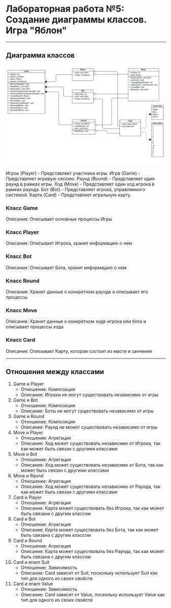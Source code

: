 # Лабораторная работа №5: Создание диаграммы классов. Игра "Яблон"
___

## Диаграмма классов

![диаграмма](1edit.png)

Игрок (Player) - Представляет участника игры. Игра (Game) - Представляет игровую сессию. Раунд (Round) - Представляет один раунд в рамках игры. Ход (Move) - Представляет один ход игрока в рамках раунда. Бот (Bot) - Представляет игрока, управляемого системой. Карта (Card) - Представляет игральную карту.

### Класс Game
Описание: Описывает основные процессы Игры

### Класс Player
Описание: Описывает Игрока, хранит информацию о нем

### Класс Bot
Описание: Описывает Бота, хранит информацию о нем

### Класс Round
Описание: Хранит данные о конкретном раунде и описывает его процессы

### Класс Move
Описание: Хранит данные о конкретном ходе игрока или бота и описывает процессы хода

### Класс Card
Описание: Описывает Карту, которая состоит из масти и занчения
___

## Отношения между классами
1. Game и Player
    * Отношение: Композиция
    * Описание: Игроки не могут существовать независимо от игры
2. Game и Bot
    * Отношение: Композиция
    * Описание: Боты не могут существовать независимо от игры
3. Game и Round
    * Отношение: Композиция
    * Описание: Раунд не может существовать независимо от игры
4. Move и Player
    * Отношение: Агрегация
    * Описание: Ход может существовать независимо от Игрока, так как может быть связан с другими классами
5. Move и Bot
    * Отношение: Агрегация
    * Описание: Ход может существовать независимо от Бота, так как может быть связан с другими классами
6. Move и Raund
    * Отношение: Агрегация
    * Описание: Ход может существовать независимо от Раунда, так как может быть связан с другими классами
7. Card и Player
    * Отношение: Агрегация
    * Описание: Карта может существовать без Игрока, так как может быть связана с другим классом
8. Card и Bot
    * Отношение: Агрегация
    * Описание: Карта может существовать без Бота, так как может быть связана с другим классом
9. Card и Round
    * Отношение: Агрегация
    * Описание: Карта может существовать без Раунда, так как может быть связана с другим классом
10. Card и enam Suit
    * Отношение: Зависимость
    * Описание: Card зависит от Suit, поскольку использует Suit как тип для одного из своих свойств
11. Card и enam Value
    * Отношение: Зависимость
    * Описание: Card зависит от Value, поскольку использует Value как тип для одного из своих свойств





